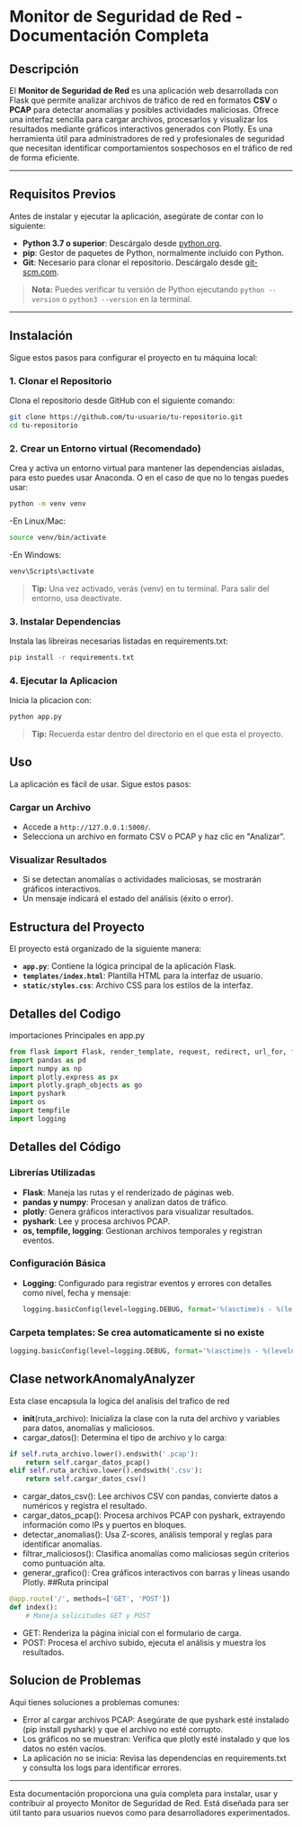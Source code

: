 # Monitor de Seguridad de Red - Documentación Completa

## Descripción

El **Monitor de Seguridad de Red** es una aplicación web desarrollada con Flask que permite analizar archivos de tráfico de red en formatos **CSV** o **PCAP** para detectar anomalías y posibles actividades maliciosas. Ofrece una interfaz sencilla para cargar archivos, procesarlos y visualizar los resultados mediante gráficos interactivos generados con Plotly. Es una herramienta útil para administradores de red y profesionales de seguridad que necesitan identificar comportamientos sospechosos en el tráfico de red de forma eficiente.

---

## Requisitos Previos

Antes de instalar y ejecutar la aplicación, asegúrate de contar con lo siguiente:

- **Python 3.7 o superior**: Descárgalo desde [python.org](https://www.python.org/downloads/).
- **pip**: Gestor de paquetes de Python, normalmente incluido con Python.
- **Git**: Necesario para clonar el repositorio. Descárgalo desde [git-scm.com](https://git-scm.com/downloads).

> **Nota:** Puedes verificar tu versión de Python ejecutando `python --version` o `python3 --version` en la terminal.

---

## Instalación

Sigue estos pasos para configurar el proyecto en tu máquina local:

### 1. Clonar el Repositorio

Clona el repositorio desde GitHub con el siguiente comando:

```bash
git clone https://github.com/tu-usuario/tu-repositorio.git
cd tu-repositorio
```
### 2. Crear un Entorno virtual (Recomendado)
Crea y activa un entorno virtual para mantener las dependencias aisladas, para esto puedes usar Anaconda.
O en el caso de que no lo tengas puedes usar:

```bash
python -m venv venv
```
-En Linux/Mac:
```bash
source venv/bin/activate
```
-En Windows:
```bash
venv\Scripts\activate
```
>**Tip:** Una vez activado, verás (venv) en tu terminal. Para salir del entorno, usa deactivate.
### 3. Instalar Dependencias
Instala las libreiras necesarias listadas en requirements.txt:
```bash
pip install -r requirements.txt
```
### 4. Ejecutar la Aplicacion
Inicia la plicacion con:
```bash
python app.py
```
>**Tip:** Recuerda estar dentro del directorio en el que esta el proyecto.
## Uso

La aplicación es fácil de usar. Sigue estos pasos:

### Cargar un Archivo
- Accede a `http://127.0.0.1:5000/`.
- Selecciona un archivo en formato CSV o PCAP y haz clic en "Analizar".

### Visualizar Resultados
- Si se detectan anomalías o actividades maliciosas, se mostrarán gráficos interactivos.
- Un mensaje indicará el estado del análisis (éxito o error).

## Estructura del Proyecto

El proyecto está organizado de la siguiente manera:

- **`app.py`**: Contiene la lógica principal de la aplicación Flask.
- **`templates/index.html`**: Plantilla HTML para la interfaz de usuario.
- **`static/styles.css`**: Archivo CSS para los estilos de la interfaz.
## Detalles del Codigo
importaciones Principales en app.py
```python
from flask import Flask, render_template, request, redirect, url_for, flash
import pandas as pd
import numpy as np
import plotly.express as px
import plotly.graph_objects as go
import pyshark
import os
import tempfile
import logging
```
## Detalles del Código

### Librerías Utilizadas

- **Flask**: Maneja las rutas y el renderizado de páginas web.
- **pandas y numpy**: Procesan y analizan datos de tráfico.
- **plotly**: Genera gráficos interactivos para visualizar resultados.
- **pyshark**: Lee y procesa archivos PCAP.
- **os, tempfile, logging**: Gestionan archivos temporales y registran eventos.

### Configuración Básica

- **Logging**: Configurado para registrar eventos y errores con detalles como nivel, fecha y mensaje:
  ```python
  logging.basicConfig(level=logging.DEBUG, format='%(asctime)s - %(levelname)s - %(message)s')
  ```
### Carpeta templates: Se crea automaticamente si no existe
```python
logging.basicConfig(level=logging.DEBUG, format='%(asctime)s - %(levelname)s - %(message)s')
```
## Clase networkAnomalyAnalyzer
Esta clase encapsula la logica del analisis del trafico de red
- __init__(ruta_archivo): Inicializa la clase con la ruta del archivo y variables para datos, anomalías y maliciosos.
- cargar_datos(): Determina el tipo de archivo y lo carga:
```python
if self.ruta_archivo.lower().endswith('.pcap'):
    return self.cargar_datos_pcap()
elif self.ruta_archivo.lower().endswith('.csv'):
    return self.cargar_datos_csv()
```
- cargar_datos_csv(): Lee archivos CSV con pandas, convierte datos a numéricos y registra el resultado.
- cargar_datos_pcap(): Procesa archivos PCAP con pyshark, extrayendo información como IPs y puertos en bloques.
- detectar_anomalias(): Usa Z-scores, análisis temporal y reglas para identificar anomalías.
- filtrar_maliciosos(): Clasifica anomalías como maliciosas según criterios como puntuación alta.
- generar_grafico(): Crea gráficos interactivos con barras y líneas usando Plotly.
##Ruta principal
```python
@app.route('/', methods=['GET', 'POST'])
def index():
    # Maneja solicitudes GET y POST
```
- GET: Renderiza la página inicial con el formulario de carga.
- POST: Procesa el archivo subido, ejecuta el análisis y muestra los resultados.
## Solucion de Problemas
Aqui tienes soluciones a problemas comunes: 
- Error al cargar archivos PCAP: Asegúrate de que pyshark esté instalado (pip install pyshark) y que el archivo no esté corrupto.
- Los gráficos no se muestran: Verifica que plotly esté instalado y que los datos no estén vacíos.
- La aplicación no se inicia: Revisa las dependencias en requirements.txt y consulta los logs para identificar errores.
---
Esta documentación proporciona una guía completa para instalar, usar y contribuir al proyecto Monitor de Seguridad de Red. Está diseñada para ser útil tanto para usuarios nuevos como para desarrolladores experimentados.
